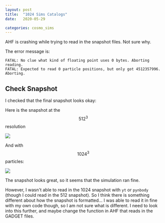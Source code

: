 ```yaml
---
layout: post
title:  "1024 Sims Catalogs"
date:   2020-05-29

categories: cosmo_sims
---
```


AHF is crashing while trying to read in the snapshot files. Not sure why.

The error message is:

```
FATAL: No clue what kind of floating point uses 0 bytes. Aborting reading.
FATAL: Expected to read 0 particle positions, but only got 4512357996.  Aborting.
```


## Check Snapshot

I checked that the final snapshot looks okay:

Here is the snapshot at the $$512^3$$ resolution


<img src="{{ site.baseurl }}/assets/plots/20200529_Snapshot.png">

And with $$1024^3$$ particles:

<img src="{{ site.baseurl }}/assets/plots/20200529_Snapshot_1024.png">

The snapshot looks great, so it seems that the simulation ran fine.

However, I wasn't able to read in the 1024 snapshot with <code>yt</code> or <code>pynbody</code> (though I could read in the 512 snapshot). So I think there is something different about how the snapshot is formatted... I was able to read it in fine with my own code though, so I am not sure what is different. I need to look into this further, and maybe change the function in AHF that reads in the GADGET files.
